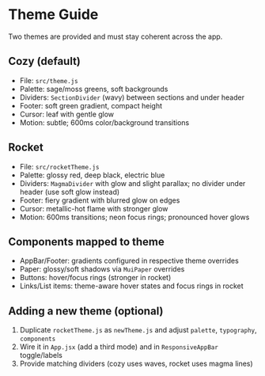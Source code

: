 # Theme Guide

Two themes are provided and must stay coherent across the app.

## Cozy (default)
- File: `src/theme.js`
- Palette: sage/moss greens, soft backgrounds
- Dividers: `SectionDivider` (wavy) between sections and under header
- Footer: soft green gradient, compact height
- Cursor: leaf with gentle glow
- Motion: subtle; 600ms color/background transitions

## Rocket
- File: `src/rocketTheme.js`
- Palette: glossy red, deep black, electric blue
- Dividers: `MagmaDivider` with glow and slight parallax; no divider under header (use soft glow instead)
- Footer: fiery gradient with blurred glow on edges
- Cursor: metallic-hot flame with stronger glow
- Motion: 600ms transitions; neon focus rings; pronounced hover glows

## Components mapped to theme
- AppBar/Footer: gradients configured in respective theme overrides
- Paper: glossy/soft shadows via `MuiPaper` overrides
- Buttons: hover/focus rings (stronger in rocket)
- Links/List items: theme-aware hover states and focus rings in rocket

## Adding a new theme (optional)
1) Duplicate `rocketTheme.js` as `newTheme.js` and adjust `palette`, `typography`, `components`
2) Wire it in `App.jsx` (add a third mode) and in `ResponsiveAppBar` toggle/labels
3) Provide matching dividers (cozy uses waves, rocket uses magma lines)

